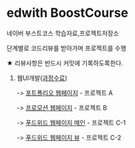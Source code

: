 # edwith BoostCourse

네이버 부스트코스 학습자료,프로젝트저장소

단계별로 코드리뷰를 받아가며 프로젝트를 수행<br>

★ 리뷰사항은 반드시 커밋에 기록하도록한다.<br>


1. 웹UI개발([과정수료])

    -> [포트폴리오 웹페이지] - 프로젝트 A
  
    -> [프로모션 웹페이지] - 프로젝트 B

    -> [푸드위드 웹페이지 메인] - 프로젝트 C-1
    
    -> [푸드위드 웹페이지 뷰] - 프로젝트 C-2
<br>


[과정수료]: http://www.edwith.org/certificate/A20191231-601133?langCode=ko

[포트폴리오 웹페이지]: https://jmkanmo.github.io/edwith_BoostCourse/%EC%9B%B9UI%EA%B0%9C%EB%B0%9C/%ED%94%84%EB%A1%9C%EC%A0%9D%ED%8A%B8/portfolio/portfolio


[프로모션 웹페이지]: https://jmkanmo.github.io/edwith_BoostCourse/%EC%9B%B9UI%EA%B0%9C%EB%B0%9C/%ED%94%84%EB%A1%9C%EC%A0%9D%ED%8A%B8/promotion/promotion


[푸드위드 웹페이지 메인]: https://jmkanmo.github.io/edwith_BoostCourse/%EC%9B%B9UI%EA%B0%9C%EB%B0%9C/%ED%94%84%EB%A1%9C%EC%A0%9D%ED%8A%B8/foodwith/main


[푸드위드 웹페이지 뷰]: https://jmkanmo.github.io/edwith_BoostCourse/%EC%9B%B9UI%EA%B0%9C%EB%B0%9C/%ED%94%84%EB%A1%9C%EC%A0%9D%ED%8A%B8/foodwith/view
